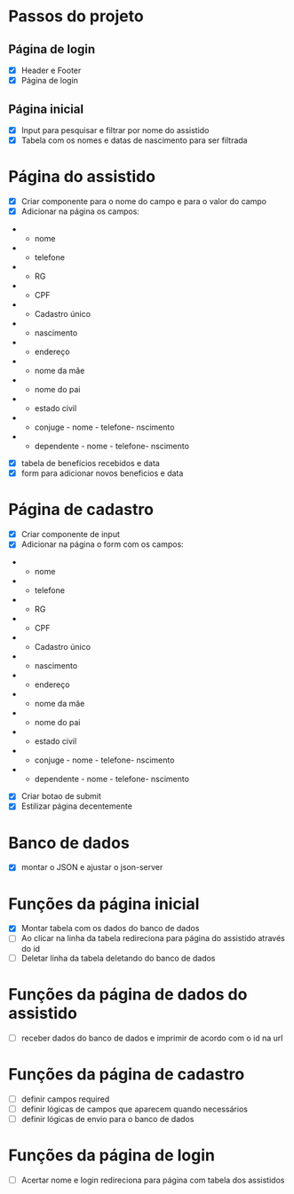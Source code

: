 # Passos do projeto

## Página de login
- [x] Header e Footer
- [x] Página de login

## Página inicial
- [x] Input para pesquisar e filtrar por nome do assistido
- [x] Tabela com os nomes e datas de nascimento para ser filtrada

# Página do assistido
- [x] Criar componente para o nome do campo e para o valor do campo
- [x] Adicionar na página os campos:
- - nome
- - telefone
- - RG
- - CPF
- - Cadastro único
- - nascimento
- - endereço
- - nome da mãe
- - nome do pai
- - estado civil
- - conjuge - nome - telefone- nscimento
- - dependente - nome - telefone- nscimento
- [x] tabela de benefícios recebidos e data
- [x] form para adicionar novos beneficios e data

# Página de cadastro
- [x] Criar componente de input
- [x] Adicionar na página o form com os campos:
- - nome
- - telefone
- - RG
- - CPF
- - Cadastro único
- - nascimento
- - endereço
- - nome da mãe
- - nome do pai
- - estado civil
- - conjuge - nome - telefone- nscimento
- - dependente - nome - telefone- nscimento
- [x] Criar botao de submit             
- [x] Estilizar página decentemente 

# Banco de dados
- [x] montar o JSON e ajustar o json-server

# Funções da página inicial
- [x] Montar tabela com os dados do banco de dados
- [ ] Ao clicar na linha da tabela redireciona para página do assistido através do id
- [ ] Deletar linha da tabela deletando do banco de dados

# Funções da página de dados do assistido
- [ ] receber dados do banco de dados e imprimir de acordo com o id na url

# Funções da página de cadastro
- [ ] definir campos required
- [ ] definir lógicas de campos que aparecem quando necessários
- [ ] definir lógicas de envio para o banco de dados

# Funções da página de login
- [ ] Acertar nome e login redireciona para página com tabela dos assistidos